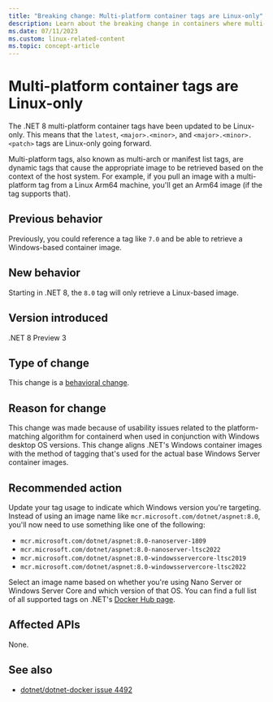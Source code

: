 ```yaml
---
title: "Breaking change: Multi-platform container tags are Linux-only"
description: Learn about the breaking change in containers where multi-platform container tags are now Linux-only.
ms.date: 07/11/2023
ms.custom: linux-related-content
ms.topic: concept-article
---
```

# Multi-platform container tags are Linux-only

The .NET 8 multi-platform container tags have been updated to be Linux-only. This means that the `latest`, `<major>.<minor>`, and `<major>.<minor>.<patch>` tags are Linux-only going forward.

Multi-platform tags, also known as multi-arch or manifest list tags, are dynamic tags that cause the appropriate image to be retrieved based on the context of the host system. For example, if you pull an image with a multi-platform tag from a Linux Arm64 machine, you'll get an Arm64 image (if the tag supports that).

## Previous behavior

Previously, you could reference a tag like `7.0` and be able to retrieve a Windows-based container image.

## New behavior

Starting in .NET 8, the `8.0` tag will only retrieve a Linux-based image.

## Version introduced

.NET 8 Preview 3

## Type of change

This change is a [behavioral change](../../categories.md#behavioral-change).

## Reason for change

This change was made because of usability issues related to the platform-matching algorithm for containerd when used in conjunction with Windows desktop OS versions. This change aligns .NET's Windows container images with the method of tagging that's used for the actual base Windows Server container images.

## Recommended action

Update your tag usage to indicate which Windows version you're targeting. Instead of using an image name like `mcr.microsoft.com/dotnet/aspnet:8.0`, you'll now need to use something like one of the following:

- `mcr.microsoft.com/dotnet/aspnet:8.0-nanoserver-1809`
- `mcr.microsoft.com/dotnet/aspnet:8.0-nanoserver-ltsc2022`
- `mcr.microsoft.com/dotnet/aspnet:8.0-windowsservercore-ltsc2019`
- `mcr.microsoft.com/dotnet/aspnet:8.0-windowsservercore-ltsc2022`

Select an image name based on whether you're using Nano Server or Windows Server Core and which version of that OS. You can find a full list of all supported tags on .NET's [Docker Hub page](https://hub.docker.com/_/microsoft-dotnet).

## Affected APIs

None.

## See also

- [dotnet/dotnet-docker issue 4492](https://github.com/dotnet/dotnet-docker/issues/4492)
